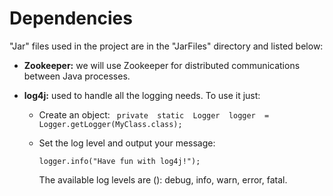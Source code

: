 # Dependencies

"Jar" files used in the project are in the "JarFiles" directory and listed below:
 * __Zookeeper:__ we will use Zookeeper for distributed communications between Java processes.
 * __log4j:__ used to handle all the logging needs. To use it just:
	 * Create an object:
					``` 
		private  static  Logger  logger  = Logger.getLogger(MyClass.class);
			``` 

	+ Set the log level and output your message:

		```
		logger.info("Have fun with log4j!");
		```
		
		The available log levels are (): debug, info, warn, error, fatal.